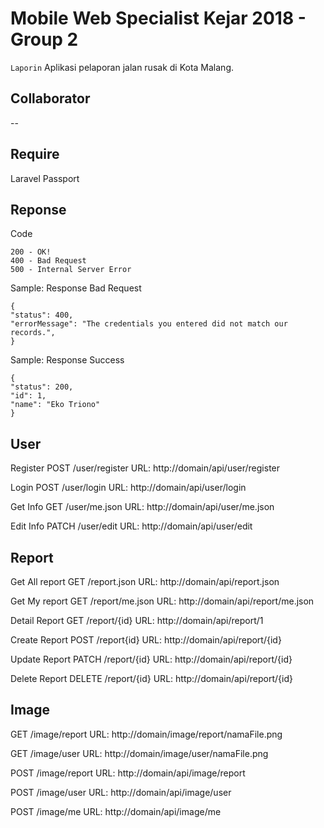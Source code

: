 # Mobile Web Specialist Kejar 2018 - Group 2

`Laporin` Aplikasi pelaporan jalan rusak di Kota Malang. 

## Collaborator
--

## Require
Laravel Passport

## Reponse
Code
```
200 - OK!
400 - Bad Request
500 - Internal Server Error
```
Sample: Response Bad Request
```
{
"status": 400,
"errorMessage": "The credentials you entered did not match our records.",
}
```
Sample: Response Success
```
{
"status": 200,
"id": 1,
"name": "Eko Triono"
}
```

## User
Register
POST /user/register
URL: http://domain/api/user/register

Login
POST /user/login
URL: http://domain/api/user/login

Get Info
GET /user/me.json
URL: http://domain/api/user/me.json

Edit Info
PATCH /user/edit
URL: http://domain/api/user/edit

##  Report

Get All report
GET /report.json
URL: http://domain/api/report.json

Get My report
GET /report/me.json
URL: http://domain/api/report/me.json

Detail Report
GET /report/{id}
URL: http://domain/api/report/1

Create Report
POST /report{id}
URL: http://domain/api/report/{id}

Update Report
PATCH /report/{id}
URL: http://domain/api/report/{id}

Delete Report
DELETE /report/{id}
URL: http://domain/api/report/{id}

##  Image

GET /image/report
URL: http://domain/image/report/namaFile.png

GET /image/user
URL: http://domain/image/user/namaFile.png

POST /image/report
URL: http://domain/api/image/report

POST /image/user
URL: http://domain/api/image/user

POST /image/me
URL: http://domain/api/image/me
